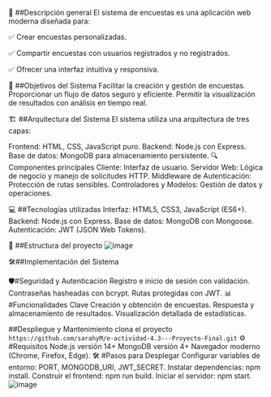 
🌟 ##Descripción general
El sistema de encuestas es una aplicación web moderna diseñada para:

✅ Crear encuestas personalizadas.

✅ Compartir encuestas con usuarios registrados y no registrados.

✅ Ofrecer una interfaz intuitiva y responsiva.

🎯 ##Objetivos del Sistema
Facilitar la creación y gestión de encuestas.
Proporcionar un flujo de datos seguro y eficiente.
Permitir la visualización de resultados con análisis en tiempo real.

🏗️ ##Arquitectura del Sistema
El sistema utiliza una arquitectura de tres capas:

Frontend: HTML, CSS, JavaScript puro.
Backend: Node.js con Express.
Base de datos: MongoDB para almacenamiento persistente.
🔍 Componentes principales
Cliente: Interfaz de usuario.
Servidor Web: Lógica de negocio y manejo de solicitudes HTTP.
Middleware de Autenticación: Protección de rutas sensibles.
Controladores y Modelos: Gestión de datos y operaciones.

💻 ##Tecnologías utilizadas
Interfaz: HTML5, CSS3, JavaScript (ES6+).
Backend: Node.js con Express.
Base de datos: MongoDB con Mongoose.
Autenticación: JWT (JSON Web Tokens).

📁 ##Estructura del proyecto
![image](https://github.com/user-attachments/assets/193d18e4-9603-4b38-82b2-573a7a6a6356)


🛠️##Implementación del Sistema

🛡️#Seguridad y Autenticación
Registro e inicio de sesión con validación.
Contraseñas hasheadas con bcrypt.
Rutas protegidas con JWT.
📊 #Funcionalidades Clave
Creación y obtención de encuestas.
Respuesta y almacenamiento de resultados.
Visualización detallada de estadísticas.

 ##Despliegue y Mantenimiento
 clona el proyecto `https://github.com/sarahyM/e-actividad-4.3---Proyecto-Final.git`
⚙️ #Requisitos
Node.js versión 14+
MongoDB versión 4+
Navegador moderno (Chrome, Firefox, Edge).
🛠️ #Pasos para Desplegar
Configurar variables de entorno: PORT, MONGODB_URI, JWT_SECRET.
Instalar dependencias: npm install.
Construir el frontend: npm run build.
Iniciar el servidor: npm start.
![image](https://github.com/user-attachments/assets/322efc2d-4f94-4008-8b87-369ea5656b21)
